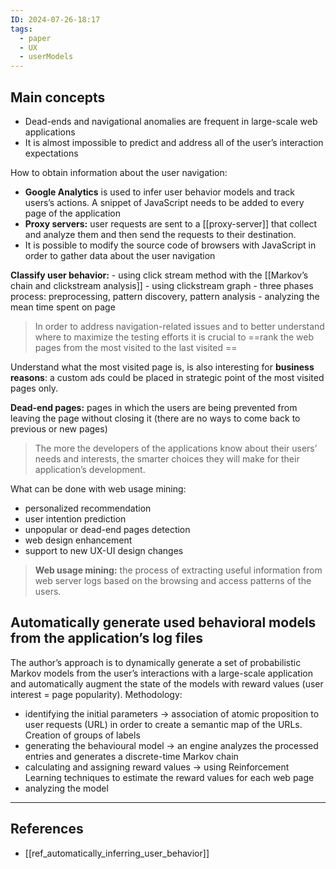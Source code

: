 ```yaml
---
ID: 2024-07-26-18:17
tags:
  - paper
  - UX
  - userModels
---
```

## Main concepts

- Dead-ends and navigational anomalies are frequent in large-scale web applications
- It is almost impossible to predict and address all of the user’s interaction expectations

How to obtain information about the user navigation:

- **Google Analytics** is used to infer user behavior models and track users’s actions. A snippet of JavaScript needs to be added to every page of the application
- **Proxy servers:** user requests are sent to a [[proxy-server]] that collect and analyze them and then send the requests to their destination.
- It is possible to modify the source code of browsers with JavaScript in order to gather data about the user navigation

**Classify user behavior:**
	- using click stream method with the [[Markov’s chain and clickstream analysis]]
    - using clickstream graph
    - three phases process: preprocessing, pattern discovery, pattern analysis
    - analyzing the mean time spent on page

> In order to address navigation-related issues and to better understand where to maximize the testing efforts it is crucial to ==rank the web pages from the most visited to the last visited ==

Understand what the most visited page is, is also interesting for **business reasons**: a custom ads could be placed in strategic point of the most visited pages only.

**Dead-end pages:** pages in which the users are being prevented from leaving the page without closing it (there are no ways to come back to previous or new pages)

> The more the developers of the applications know about their users’ needs and interests, the smarter choices they will make for their application’s development.

What can be done with web usage mining:
- personalized recommendation
- user intention prediction
- unpopular or dead-end pages detection
- web design enhancement
- support to new UX-UI design changes

> **Web usage mining:** the process of extracting useful information from web server logs based on the browsing and access patterns of the users.

## Automatically generate used behavioral models from the application’s log files

The author’s approach is to dynamically generate a set of probabilistic Markov models from the user’s interactions with a large-scale application and automatically augment the state of the models with reward values (user interest = page popularity). Methodology:

- identifying the initial parameters → association of atomic proposition to user requests (URL) in order to create a semantic map of the URLs. Creation of groups of labels
- generating the behavioural model → an engine analyzes the processed entries and generates a discrete-time Markov chain
- calculating and assigning reward values →  using Reinforcement Learning techniques to estimate the reward values for each web page
- analyzing the model

---
## References
- [[ref_automatically_inferring_user_behavior]]